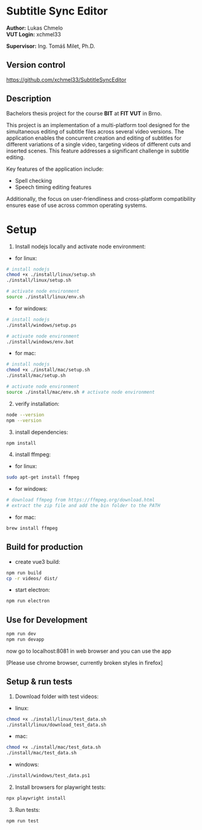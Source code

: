 # Subtitle Sync Editor

**Author:** Lukas Chmelo  
**VUT Login:** xchmel33

**Supervisor:**  Ing. Tomáš Milet, Ph.D.

## Version control

https://github.com/xchmel33/SubtitleSyncEditor

## Description

Bachelors thesis project for the course **BIT** at **FIT VUT** in Brno.

This project is an implementation of a multi-platform tool designed for the simultaneous editing of subtitle files
across several video versions. The application enables the concurrent creation and editing of subtitles for different
variations of a single video, targeting videos of different cuts and inserted scenes. This feature addresses a significant
challenge in subtitle editing.

Key features of the application include:
- Spell checking
- Speech timing editing features

Additionally, the focus on user-friendliness and cross-platform compatibility ensures ease of use across common
operating systems.


# Setup
1. Install nodejs locally and activate node environment:
- for linux:
```bash
# install nodejs
chmod +x ./install/linux/setup.sh
./install/linux/setup.sh

# activate node environment
source ./install/linux/env.sh 
```
- for windows:
```bash
# install nodejs
./install/windows/setup.ps

# activate node environment
./install/windows/env.bat 
```
- for mac:
```bash
# install nodejs
chmod +x ./install/mac/setup.sh
./install/mac/setup.sh

# activate node environment
source ./install/mac/env.sh # activate node environment
```
2. verify installation:
```bash
node --version
npm --version
```
3. install dependencies:
```bash
npm install
```
4. install ffmpeg:
- for linux:
```bash
sudo apt-get install ffmpeg
```
- for windows:
```bash
# download ffmpeg from https://ffmpeg.org/download.html
# extract the zip file and add the bin folder to the PATH
```
- for mac:
```bash
brew install ffmpeg
```

## Build for production
- create vue3 build:
```bash
npm run build
cp -r videos/ dist/
```
- start electron:
```bash
npm run electron
```

## Use for Development
```bash
npm run dev
npm run devapp
```
now go to localhost:8081 in web browser and you can use the app

[Please use chrome browser, currently broken styles in firefox]


## Setup & run tests
1. Download folder with test videos:
- linux:
```bash
chmod +x ./install/linux/test_data.sh
./install/linux/download_test_data.sh
```
- mac:
```bash
chmod +x ./install/mac/test_data.sh
./install/mac/test_data.sh
```
- windows:
```bash
./install/windows/test_data.ps1
```
2. Install browsers for playwright tests:
```bash
npx playwright install
```
3. Run tests:
```bash
npm run test
```

